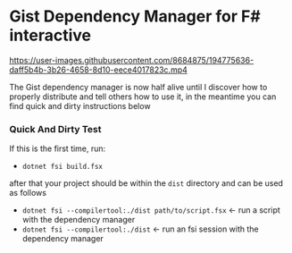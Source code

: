 # Gist Dependency Manager for F# interactive

https://user-images.githubusercontent.com/8684875/194775636-daff5b4b-3b26-4658-8d10-eece4017823c.mp4

The Gist dependency manager is now half alive until I discover how to properly distribute and tell others how to use it, in the meantime you can find quick and dirty instructions below

### Quick And Dirty Test

If this is the first time, run:

- `dotnet fsi build.fsx`

after that your project should be within the `dist` directory and can be used as follows

- `dotnet fsi --compilertool:./dist path/to/script.fsx` <- run a script with the dependency manager
- `dotnet fsi --compilertool:./dist` <- run an fsi session with the dependency manager
